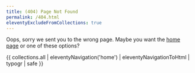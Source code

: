```yaml
---
title: (404) Page Not Found
permalink: /404.html
eleventyExcludeFromCollections: true
---
```


Oops,
sorry we sent you
to the wrong page.
Maybe you want
the [home page](/)
or one of these options?

{{ collections.all | eleventyNavigation('home') | eleventyNavigationToHtml | typogr | safe }}
